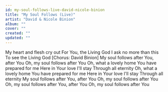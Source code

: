 ```yaml
---
id: my-soul-follows-live-david-nicole-binion
title: "My Soul Follows (Live)"
artist: "David & Nicole Binion"
album: ""
cover: ""
created: ""
updated: ""
---
```


My heart and flesh cry out
For You, the Living God
I ask no more than this
To see the Living God
[Chorus: David Binion]
My soul follows after You, after You
Oh, my soul follows after You
Oh, what a lovely home
You have prepared for me
Here in Your love I'll stay
Through all eternity
Oh, what a lovely home
You have prepared for me
Here in Your love I'll stay
Through all eternity
My soul follows after You, after You
Oh, my soul follows after You
Oh, my soul follows after You, after You
Oh, my soul follows after You